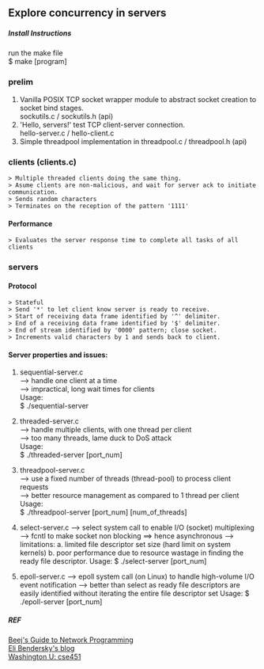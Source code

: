 ## Explore concurrency in servers


##### Install Instructions
   run the make file    
    $ make [program]    


### prelim
  1. Vanilla POSIX TCP socket wrapper module to abstract socket creation to socket bind stages.   
      sockutils.c / sockutils.h (api)   
  2. 'Hello, servers!' test TCP client-server connection.   
      hello-server.c / hello-client.c   
  3. Simple threadpool implementation in threadpool.c / threadpool.h (api)


### clients  (clients.c)
    > Multiple threaded clients doing the same thing.   
    > Asume clients are non-malicious, and wait for server ack to initiate communication.   
    > Sends random characters   
    > Terminates on the reception of the pattern '1111'   
####  Performance
    > Evaluates the server response time to complete all tasks of all clients   


### servers 

####  Protocol
    > Stateful    
    > Send '*' to let client know server is ready to receive.   
    > Start of receiving data frame identified by '^' delimiter.    
    > End of a receiving data frame identified by '$' delimiter.    
    > End of stream identified by '0000' pattern; close socket.   
    > Increments valid characters by 1 and sends back to client.    

####  Server properties and issues:
  1. sequential-server.c    
   --> handle one client at a time    
   --> impractical, long wait times for clients   
   Usage:   
      $ ./sequential-server   

  2. threaded-server.c    
   --> handle multiple clients, with one thread per client    
   --> too many threads, lame duck to DoS attack    
   Usage:   
      $ ./threaded-server [port_num]    

  3. threadpool-server.c    
   --> use a fixed number of threads (thread-pool) to process client requests   
   --> better resource management as compared to 1 thread per client    
   Usage:   
      $ ./threadpool-server [port_num] [num_of_threads]   

  4. select-server.c
   --> select system call to enable I/O (socket) multiplexing
   --> fcntl to make socket non blocking ==> hence asynchronous
   --> limitations:
        a. limited file descriptor set size (hard limit on system kernels)
        b. poor performance due to resource wastage in finding the ready file descriptor.
   Usage:
      $ ./select-server [port_num]

  5. epoll-server.c
   --> epoll system call (on Linux) to handle high-volume I/O event notification
   --> better than select as ready file descriptors are easily identified without iterating
       the entire file descriptor set
   Usage:
      $ ./epoll-server [port_num]


##### REF
  [Beej's Guide to Network Programming](https://beej.us/guide/bgnet/html/multi/index.html)    
	[Eli Bendersky's blog](https://eli.thegreenplace.net/2017/concurrent-servers-part-1-introduction)     
  [Washington U: cse451](https://courses.cs.washington.edu/courses/cse451/01wi/projects/proj2/proj2.html)    
